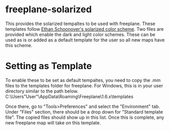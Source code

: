 # freeplane-solarized
This provides the solarized tempaltes to be used with freeplane.  These templates follow [Ethan Schoonover's solarized color scheme](http://ethanschoonover.com/solarized).  Two files are provided which enable the dark and light color schemes.  These can be used as is or added as a default template for the user so all new maps have this scheme.  

# Setting as Template
To enable these to be set as default tempaltes, you need to copy the .mm files to the templates folder for freeplane.  For Windows, this is in your user directory similar to the path below.  
  C:\Users\"User"\AppData\Roaming\Freeplane\1.6.x\templates
  
Once there, go to "Tools>Preferences" and select the "Environment" tab.  Under "Files" section, there should be a drop down for "Standard template file".  The copied files should show up in this list.  Once this is complete, any new freeplane map will take on this template.  

